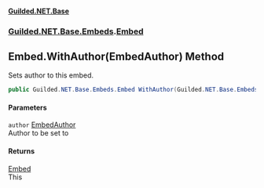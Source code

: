 #### [Guilded.NET.Base](Guilded_NET_Base.md 'Guilded.NET.Base')
### [Guilded.NET.Base.Embeds](Guilded_NET_Base.md#Guilded_NET_Base_Embeds 'Guilded.NET.Base.Embeds').[Embed](Embed.md 'Guilded.NET.Base.Embeds.Embed')
## Embed.WithAuthor(EmbedAuthor) Method
Sets author to this embed.  
```csharp
public Guilded.NET.Base.Embeds.Embed WithAuthor(Guilded.NET.Base.Embeds.EmbedAuthor author);
```
#### Parameters
<a name='Guilded_NET_Base_Embeds_Embed_WithAuthor(Guilded_NET_Base_Embeds_EmbedAuthor)_author'></a>
`author` [EmbedAuthor](EmbedAuthor.md 'Guilded.NET.Base.Embeds.EmbedAuthor')  
Author to be set to
  
#### Returns
[Embed](Embed.md 'Guilded.NET.Base.Embeds.Embed')  
This
